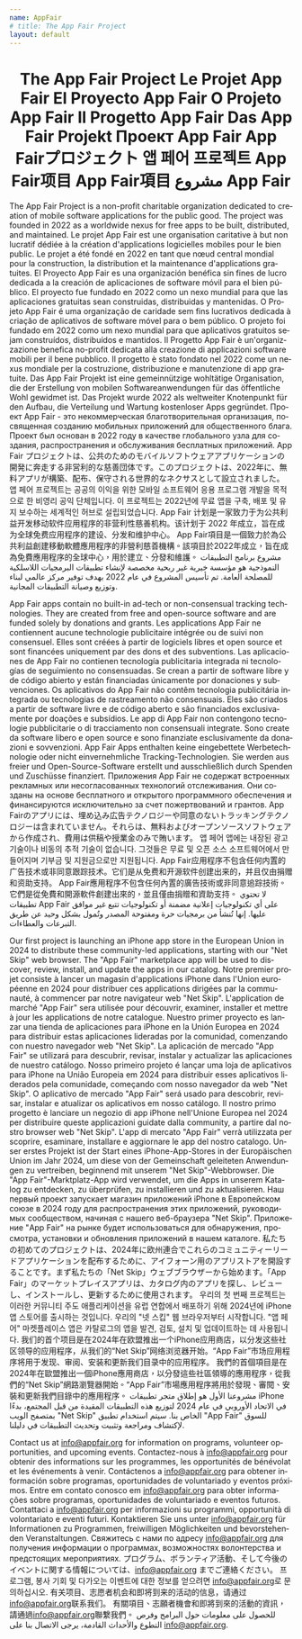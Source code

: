 ```yaml
---
name: AppFair
# title: The App Fair Project
layout: default
---
```


<p align="center">
<!-- <img alt="The App Fair logo" align="center" style="height: 40vh;" src="appfair-icon.svg" /> -->
<h1 style="text-align: center;">
<span lang="en">The App Fair Project</span>
<span lang="fr">Le Projet App Fair</span>
<span lang="es">El Proyecto App Fair</span>
<span lang="pt">O Projeto App Fair</span>
<span lang="it">Il Progetto App Fair</span>
<span lang="de">Das App Fair Projekt</span>
<span lang="ru">Проект App Fair</span>
<span lang="ja">App Fairプロジェクト</span>
<span lang="ko">앱 페어 프로젝트</span>
<span lang="zh-cn">App Fair项目</span>
<span lang="zh-tw">App Fair項目</span>
<span lang="ar">مشروع App Fair</span>
</h1>
</p>

<span lang="en">The App Fair Project is a non-profit charitable organization dedicated to creation of mobile software applications for the public good. The project was founded in 2022 as a worldwide nexus for free apps to be built, distributed, and maintained.</span>
<span lang="fr">Le projet App Fair est une organisation caritative à but non lucratif dédiée à la création d'applications logicielles mobiles pour le bien public. Le projet a été fondé en 2022 en tant que nœud central mondial pour la construction, la distribution et la maintenance d'applications gratuites.</span>
<span lang="es">El Proyecto App Fair es una organización benéfica sin fines de lucro dedicada a la creación de aplicaciones de software móvil para el bien público. El proyecto fue fundado en 2022 como un nexo mundial para que las aplicaciones gratuitas sean construidas, distribuidas y mantenidas.</span>
<span lang="pt">O Projeto App Fair é uma organização de caridade sem fins lucrativos dedicada à criação de aplicativos de software móvel para o bem público. O projeto foi fundado em 2022 como um nexo mundial para que aplicativos gratuitos sejam construídos, distribuídos e mantidos.</span>
<span lang="it">Il Progetto App Fair è un'organizzazione benefica no-profit dedicata alla creazione di applicazioni software mobili per il bene pubblico. Il progetto è stato fondato nel 2022 come un nexus mondiale per la costruzione, distribuzione e manutenzione di app gratuite.</span>
<span lang="de">Das App Fair Projekt ist eine gemeinnützige wohltätige Organisation, die der Erstellung von mobilen Softwareanwendungen für das öffentliche Wohl gewidmet ist. Das Projekt wurde 2022 als weltweiter Knotenpunkt für den Aufbau, die Verteilung und Wartung kostenloser Apps gegründet.</span>
<span lang="ru">Проект App Fair - это некоммерческая благотворительная организация, посвященная созданию мобильных приложений для общественного блага. Проект был основан в 2022 году в качестве глобального узла для создания, распространения и обслуживания бесплатных приложений.</span>
<span lang="ja">App Fair プロジェクトは、公共のためのモバイルソフトウェアアプリケーションの開発に奔走する非営利的な慈善団体です。このプロジェクトは、2022年に、無料アプリが構築、配布、保守される世界的なネクサスとして設立されました。</span>
<span lang="ko">앱 페어 프로젝트는 공공의 이익을 위한 모바일 소프트웨어 응용 프로그램 개발을 목적으로 한 비영리 공익 단체입니다. 이 프로젝트는 2022년에 무료 앱을 구축, 배포 및 유지 보수하는 세계적인 허브로 설립되었습니다.</span>
<span lang="zh-cn">App Fair 计划是一家致力于为公共利益开发移动软件应用程序的非营利性慈善机构。该计划于 2022 年成立，旨在成为全球免费应用程序的建设、分发和维护中心。</span>
<span lang="zh-tw">App Fair項目是一個致力於為公共利益創建移動軟體應用程序的非營利慈善機構。該項目於2022年成立，旨在成為免費應用程序的全球中心，用於建立、分發和維護。</span>
<span lang="ar">مشروع برنامج التطبيقات النموذجية هو مؤسسة خيرية غير ربحية مخصصة لإنشاء تطبيقات البرمجيات اللاسلكية للمصلحة العامة. تم تأسيس المشروع في عام 2022 بهدف توفير مركز عالمي لبناء وتوزيع وصيانة التطبيقات المجانية.</span>


<span lang="en">App Fair apps contain no built-in ad-tech or non-consensual tracking technologies. They are created from free and open-source software and are funded solely by donations and grants.</span>
<span lang="fr">Les applications App Fair ne contiennent aucune technologie publicitaire intégrée ou de suivi non consensuel. Elles sont créées à partir de logiciels libres et open source et sont financées uniquement par des dons et des subventions.</span>
<span lang="es">Las aplicaciones de App Fair no contienen tecnología publicitaria integrada ni tecnologías de seguimiento no consensuadas. Se crean a partir de software libre y de código abierto y están financiadas únicamente por donaciones y subvenciones.</span>
<span lang="pt">Os aplicativos do App Fair não contêm tecnologia publicitária integrada ou tecnologias de rastreamento não consensuais. Eles são criados a partir de software livre e de código aberto e são financiados exclusivamente por doações e subsídios.</span>
<span lang="it">Le app di App Fair non contengono tecnologie pubblicitarie o di tracciamento non consensuali integrate. Sono create da software libero e open source e sono finanziate esclusivamente da donazioni e sovvenzioni.</span>
<span lang="de">App Fair Apps enthalten keine eingebettete Werbetechnologie oder nicht einvernehmliche Tracking-Technologien. Sie werden aus freier und Open-Source-Software erstellt und ausschließlich durch Spenden und Zuschüsse finanziert.</span>
<span lang="ru">Приложения App Fair не содержат встроенных рекламных или несогласованных технологий отслеживания. Они созданы на основе бесплатного и открытого программного обеспечения и финансируются исключительно за счет пожертвований и грантов.</span>
<span lang="ja">App Fairのアプリには、埋め込み広告テクノロジーや同意のないトラッキングテクノロジーは含まれていません。それらは、無料およびオープンソースソフトウェアから作成され、費用は供稿や授業金のみで賄います。</span>
<span lang="ko">앱 페어 앱에는 내장된 광고 기술이나 비동의 추적 기술이 없습니다. 그것들은 무료 및 오픈 소스 소프트웨어에서 만들어지며 기부금 및 지원금으로만 지원됩니다.</span>
<span lang="zh-cn">App Fair应用程序不包含任何内置的广告技术或非同意跟踪技术。它们是从免费和开源软件创建出来的，并且仅由捐赠和资助支持。</span>
<span lang="zh-tw">App Fair應用程序不包含任何內置的廣告技術或非同意追踪技術。它們是從免費和開源軟件創建出來的，並且僅由捐贈和資助支持。</span>
<span lang="ar">لا تحتوي تطبيقات App Fair على أي تكنولوجيات إعلانية مضمنة أو تكنولوجيات تتبع غير موافق عليها. إنها تُنشأ من برمجيات حرة ومفتوحة المصدر وتُمول بشكل وحيد عن طريق التبرعات والعطاءات.</span>


<span lang="en">Our first project is launching an iPhone app store in the European Union in 2024 to distribute these community-led applications, starting with our "Net Skip" web browser. The "App Fair" marketplace app will be used to discover, review, install, and update the apps in our catalog.</span>
<span lang="fr">Notre premier projet consiste à lancer un magasin d'applications iPhone dans l'Union européenne en 2024 pour distribuer ces applications dirigées par la communauté, à commencer par notre navigateur web "Net Skip". L'application de marché "App Fair" sera utilisée pour découvrir, examiner, installer et mettre à jour les applications de notre catalogue.</span>
<span lang="es">Nuestro primer proyecto es lanzar una tienda de aplicaciones para iPhone en la Unión Europea en 2024 para distribuir estas aplicaciones lideradas por la comunidad, comenzando con nuestro navegador web "Net Skip". La aplicación de mercado "App Fair" se utilizará para descubrir, revisar, instalar y actualizar las aplicaciones de nuestro catálogo.</span>
<span lang="pt">Nosso primeiro projeto é lançar uma loja de aplicativos para iPhone na União Europeia em 2024 para distribuir esses aplicativos liderados pela comunidade, começando com nosso navegador da web "Net Skip". O aplicativo de mercado "App Fair" será usado para descobrir, revisar, instalar e atualizar os aplicativos em nosso catálogo.</span>
<span lang="it">Il nostro primo progetto è lanciare un negozio di app iPhone nell'Unione Europea nel 2024 per distribuire queste applicazioni guidate dalla community, a partire dal nostro browser web "Net Skip". L'app di mercato "App Fair" verrà utilizzata per scoprire, esaminare, installare e aggiornare le app del nostro catalogo.</span>
<span lang="de">Unser erstes Projekt ist der Start eines iPhone-App-Stores in der Europäischen Union im Jahr 2024, um diese von der Gemeinschaft geleiteten Anwendungen zu vertreiben, beginnend mit unserem "Net Skip"-Webbrowser. Die "App Fair"-Marktplatz-App wird verwendet, um die Apps in unserem Katalog zu entdecken, zu überprüfen, zu installieren und zu aktualisieren.</span>
<span lang="ru">Наш первый проект запускает магазин приложений iPhone в Европейском союзе в 2024 году для распространения этих приложений, руководимых сообществом, начиная с нашего веб-браузера "Net Skip". Приложение "App Fair" на рынке будет использоваться для обнаружения, просмотра, установки и обновления приложений в нашем каталоге.</span>
<span lang="ja">私たちの初めてのプロジェクトは、2024年に欧州連合でこれらのコミュニティーリードアプリケーションを配布するために、アイフォーン用のアプリストアを開設することです。まず私たちの「Net Skip」ウェブブラウザーから始めます。「App Fair」のマーケットプレイスアプリは、カタログ内のアプリを探し、レビューし、インストールし、更新するために使用されます。</span>
<span lang="ko">우리의 첫 번째 프로젝트는 이러한 커뮤니티 주도 애플리케이션을 유럽 연합에서 배포하기 위해 2024년에 iPhone 앱 스토어를 출시하는 것입니다. 우리의 "넷 스킵" 웹 브라우저부터 시작합니다. "앱 페어" 마켓플레이스 앱은 카탈로그의 앱을 발견, 검토, 설치 및 업데이트하는 데 사용됩니다.</span>
<span lang="zh-cn">我们的首个项目是在2024年在欧盟推出一个iPhone应用商店，以分发这些社区领导的应用程序，从我们的“Net Skip”网络浏览器开始。“App Fair”市场应用程序将用于发现、审阅、安装和更新我们目录中的应用程序。</span>
<span lang="zh-tw">我們的首個項目是在2024年在歐盟推出一個iPhone應用商店，以分發這些社區領導的應用程序，從我們的“Net Skip”網路瀏覽器開始。“App Fair”市場應用程序將用於發現、審閱、安裝和更新我們目錄中的應用程序。</span>
<span lang="ar">مشروعنا الأول هو إطلاق متجر تطبيقات iPhone في الاتحاد الأوروبي في عام 2024 لتوزيع هذه التطبيقات المقيدة من قبل المجتمع، بدءًا بمتصفح الويب "Net Skip" الخاص بنا. سيتم استخدام تطبيق "App Fair" للسوق لإكتشاف ومراجعة وتثبيت وتحديث التطبيقات في دليلنا.</span>


<span lang="en">Contact us at <a href="mailto:info@appfair.org">info@appfair.org</a> for information on programs, volunteer opportunities, and upcoming events.</span>
<span lang="fr">Contactez-nous à <a href="mailto:info@appfair.org">info@appfair.org</a> pour obtenir des informations sur les programmes, les opportunités de bénévolat et les événements à venir.</span>
<span lang="es">Contáctenos a <a href="mailto:info@appfair.org">info@appfair.org</a> para obtener información sobre programas, oportunidades de voluntariado y eventos próximos.</span>
<span lang="pt">Entre em contato conosco em <a href="mailto:info@appfair.org">info@appfair.org</a> para obter informações sobre programas, oportunidades de voluntariado e eventos futuros.</span>
<span lang="it">Contattaci a <a href="mailto:info@appfair.org">info@appfair.org</a> per informazioni su programmi, opportunità di volontariato e eventi futuri.</span>
<span lang="de">Kontaktieren Sie uns unter <a href="mailto:info@appfair.org">info@appfair.org</a> für Informationen zu Programmen, freiwilligen Möglichkeiten und bevorstehenden Veranstaltungen.</span>
<span lang="ru">Свяжитесь с нами по адресу <a href="mailto:info@appfair.org">info@appfair.org</a> для получения информации о программах, возможностях волонтерства и предстоящих мероприятиях.</span>
<span lang="ja">プログラム、ボランティア活動、そして今後のイベントに関する情報については、<a href="mailto:info@appfair.org">info@appfair.org</a> までご連絡ください。</span>
<span lang="ko">프로그램, 봉사 기회 및 다가오는 이벤트에 대한 정보를 얻으려면 <a href="mailto:info@appfair.org">info@appfair.org</a>로 문의하십시오.</span>
<span lang="zh-cn">有关项目、志愿者机会和即将到来的活动的信息，请通过<a href="mailto:info@appfair.org">info@appfair.org</a>联系我们。</span>
<span lang="zh-tw">有關項目、志願者機會和即將到來的活動的資訊，請通過<a href="mailto:info@appfair.org">info@appfair.org</a>聯繫我們。</span>
<span lang="ar">للحصول على معلومات حول البرامج وفرص التطوع والأحداث القادمة، يرجى الاتصال بنا على <a href="mailto:info@appfair.org">info@appfair.org</a>.</span>
